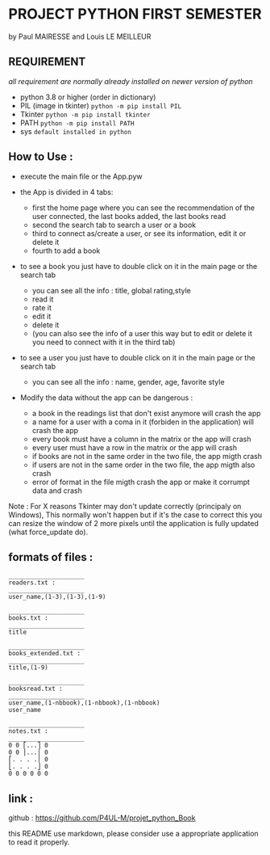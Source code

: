 # PROJECT PYTHON FIRST SEMESTER
by Paul MAIRESSE and Louis LE MEILLEUR

## REQUIREMENT
*all requirement are normally already installed on newer version of python*
- python 3.8 or higher (order in dictionary)
- PIL (image in tkinter)    ``python -m pip install PIL``
- Tkinter                   ``python -m pip install tkinter``
- PATH                      ``python -m pip install PATH``
- sys                       ``default installed in python``

## How to Use :

- execute the main file or the App.pyw
  
- the App is divided in 4 tabs:
  - first the home page where you can see the recommendation of the user connected, the last books added, the last books read
  - second the search tab to search a user or a book
  - third to connect as/create a user, or see its information, edit it or delete it
  - fourth to add a book


- to see a book you just have to double click on it in the main page or the search tab
  - you can see all the info : title, global rating,style
  - read it
  - rate it
  - edit it
  - delete it
  - (you can also see the info of a user this way but to edit or delete it you need to connect with it in the third tab)

- to see a user you just have to double click on it in the main page or the search tab
  - you can see all the info : name, gender, age, favorite style


- Modify the data without the app can be dangerous :
  - a book in the readings list that don't exist anymore will crash the app
  - a name for a user with a coma in it (forbiden in the application) will crash the app
  - every book must have a column in the matrix or the app will crash
  - every user must have a row in the matrix or the app will crash
  - if books are not in the same order in the two file, the app migth crash
  - if users are not in the same order in the two file, the app migth also crash
  - error of format in the file migth crash the app or make it corrumpt data and crash


Note : For X reasons Tkinter may don't update correctly (principaly on Windows), This normally won't happen but if it's the case to correct this you can resize the window of 2 more pixels until the application is fully updated (what force_update do).


## formats of files :

```
_____________________
readers.txt :
_____________________
user_name,(1-3),(1-3),(1-9)

```


```
_____________________
books.txt :
_____________________
title

```


```
_____________________
books_extended.txt :
_____________________
title,(1-9)

```

```
_____________________
booksread.txt :
_____________________
user_name,(1-nbbook),(1-nbbook),(1-nbbook)
user_name

```

```
_____________________
notes.txt :
_____________________
0 0 ⎡...⎤ 0
0 0 ⎪...⎪ 0
⎡. . . .⎪ 0
⎣. . . .⎦ 0
0 0 0 0 0 0

```

## link :

github : https://github.com/P4UL-M/projet_python_Book

this README use markdown, please consider use a appropriate application to read it properly.